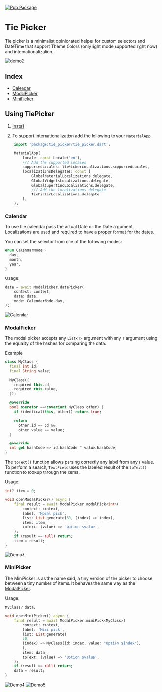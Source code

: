 [![Pub Package](https://img.shields.io/pub/v/tie_picker.svg)](https://pub.dev/packages/tie_picker)

# Tie Picker

Tie picker is a minimalist opinionated helper for custom selectors and DateTime that support Theme Colors (only light mode supported right now) and internationalization.

![demo2](https://github.com/unacorbatanegra/tie_picker/assets/44511181/95efe503-0f0e-48e8-befc-f3e1e793ec7c)

## Index

- [Calendar](#calendar)
- [ModalPicker](#modalpicker)
- [MiniPicker](#minipicker)

## Using TiePicker

1. [Install](https://pub.dev/packages/tie_picker/install)

2. To support internationalization add the following to your `MaterialApp`

```dart
    import 'package:tie_picker/tie_picker.dart';
```

```dart
    MaterialApp(
        locale: const Locale('en'),
        /// Add the supported locales
        supportedLocales: TiePickerLocalizations.supportedLocales,
        localizationsDelegates: const [
            GlobalMaterialLocalizations.delegate,
            GlobalWidgetsLocalizations.delegate,
            GlobalCupertinoLocalizations.delegate,
            /// Add the localizations delegate
            TiePickerLocalizations.delegate
        ],
    );
```

### Calendar

To use the calendar pass the actual Date on the Date argument. Localizations are used and required to have a proper format for the dates.

You can set the selector from one of the following modes:

``` dart
enum CalendarMode {
  day,
  month,
  year,
}
```

Usage:

```dart
date = await ModalPicker.datePicker(
    context: context,
    date: date,
    mode: CalendarMode.day,
);

```

![Calendar](https://github.com/unacorbatanegra/tie_picker/assets/44511181/dc57aa0a-303a-4f1f-b600-f812d9bde7d1)

### ModalPicker

The modal picker accepts any `List<T>` argument with any `T` argument using the equality of the hashes for comparing the data.

Example:

```dart
class MyClass {
  final int id;
  final String value;

  MyClass({
    required this.id,
    required this.value,
  });

  @override
  bool operator ==(covariant MyClass other) {
    if (identical(this, other)) return true;
  
    return 
      other.id == id &&
      other.value == value;
  }

  @override
  int get hashCode => id.hashCode ^ value.hashCode;
}

```

The `toText()` function allows parsing correctly any label from any `T` value. To perform a search, `TextField` uses the labeled result of the `toText()` function to lookup through the items.

Usage:

```dart
int? item = 0;

void openModalPicker() async {
    final result = await ModalPicker.modalPick<int>(
        context: context,
        label: 'Modal pick',
        list: List.generate(50, (index) => index),
        item: item,
        toText: (value) => 'Option $value',
    );
    if (result == null) return;
    item = result;
}
```
![Demo3](https://github.com/unacorbatanegra/tie_picker/assets/44511181/5e75d1be-a218-448b-82fd-13343d70d1c5)

### MiniPicker

The MiniPicker is as the name said, a tiny version of the picker to choose between a tiny number of items. It behaves the same way as the [ModalPicker](#modalpicker).

Usage:

```dart
MyClass? data;

void openMiniPicker() async {
    final result = await ModalPicker.miniPick<MyClass>(
        context: context,
        label: 'Mini pick',
        list: List.generate(
        50,
        (index) => MyClass(id: index, value: "Option $index"),
        ),
        item: data,
        toText: (value) => 'Option $value',
    );
    if (result == null) return;
    data = result;
}
```
![Demo4](https://github.com/unacorbatanegra/tie_picker/assets/44511181/2a596b6b-f35e-4cd7-beaf-ea96684046f2)
![Demo5](https://github.com/unacorbatanegra/tie_picker/assets/44511181/8ebf41bd-a179-45af-94e7-f6f0e29dd17b)
